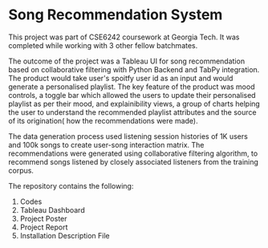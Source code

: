 # Song Recommendation System

This project was part of CSE6242 coursework at Georgia Tech. It was completed while working with 3 other fellow batchmates.

The outcome of the project was a Tableau UI for song recommendation based on collaborative filtering with Python Backend and TabPy integration. The product would take user's spoitfy user id as an input and would generate a personalised playlist. The key feature of the product was mood controls, a toggle bar which allowed the users to update their personalised playlist as per their mood, and explainibility views, a group of charts helping the user to understand the recommended playlist attributes and the source of its origination( how the recommendations were made).

The data generation process used listening session histories of 1K users and 100k songs to create user-song interaction matrix. The recommendations were generated using collaborative filtering algorithm, to recommend songs listened by closely associated listeners from the training corpus.

The repository contains the following:
1. Codes
2. Tableau Dashboard
3. Project Poster
4. Project Report
5. Installation Description File

